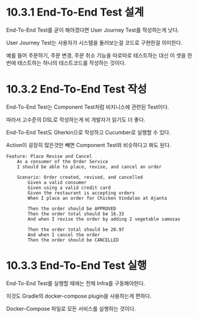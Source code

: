 # 10.3.1 End-To-End Test 설계

End-To-End Test를 굳이 해야겠다면 User Journey Test를 작성하는게 낫다.

User Journey Test는 사용자가 시스템을 둘러보는걸 코드로 구현한걸 의미한다.

예를 들어 주문하기, 주문 변경, 주문 취소 기능을 따로따로 테스트하는 대신 이 셋을 한 번에 테스트하는 하나의 테스트코드를 작성하는 것이다.

# 10.3.2 End-To-End Test 작성

End-To-End Test는 Component Test처럼 비지니스에 관련된 Test이다.

따라서 고수준의 DSL로 작성하는게 비 개발자가 읽기도 더 좋다.

End-To-End Test도 Gherkin으로 작성하고 Cucumber로 실행할 수 있다.

Action이 굉장히 많은것만 빼면 Component Test와 비슷하다고 봐도 된다.

```feature
Feature: Place Revise and Cancel
	As a consumer of the Order Service
	I should be able to place, revise, and cancel an order
	
	Scenario: Order created, revised, and cancelled
		Given a valid consumer
		Given using a valid credit card
        Given the restaurant is accepting orders
        When I place an order for Chicken Vindaloo at Ajanta
        
        Then the order should be APPROVED
        Then the order total should be 16.33
        And when I revise the order by adding 2 vegetable samosas
        
        Then the order total should be 20.97
        And when I cancel the order
        Then the order should be CANCELLED
```

# 10.3.3 End-To-End Test 실행

End-To-End Test를 실행할 때에는 전체 Infra를 구동해야한다.

이것도 Gradle의 docker-compose plugin을 사용하는게 편하다.

Docker-Compose 파일로 모든 서비스를 실행하는 것이다.